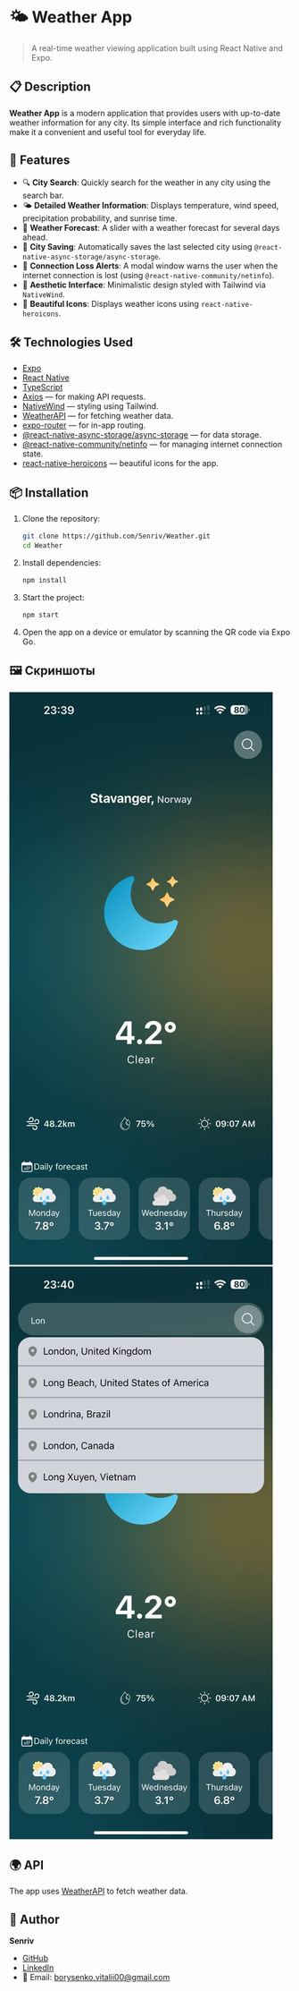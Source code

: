 # 🌤 Weather App

> A real-time weather viewing application built using React Native and Expo.

## 📋 Description

**Weather App** is a modern application that provides users with up-to-date weather information for any city. Its simple interface and rich functionality make it a convenient and useful tool for everyday life.

## 🚀 Features

- 🔍 **City Search**: Quickly search for the weather in any city using the search bar.
- 🌤 **Detailed Weather Information**: Displays temperature, wind speed, precipitation probability, and sunrise time.
- 📆 **Weather Forecast**: A slider with a weather forecast for several days ahead.
- 💾 **City Saving**: Automatically saves the last selected city using `@react-native-async-storage/async-storage`.
- 📡 **Connection Loss Alerts**: A modal window warns the user when the internet connection is lost (using `@react-native-community/netinfo`).
- 🌙 **Aesthetic Interface**: Minimalistic design styled with Tailwind via `NativeWind`.
- 🎨 **Beautiful Icons**: Displays weather icons using `react-native-heroicons`.

## 🛠 Technologies Used

- [Expo](https://expo.dev/)
- [React Native](https://reactnative.dev/)
- [TypeScript](https://www.typescriptlang.org/)
- [Axios](https://axios-http.com/) — for making API requests.
- [NativeWind](https://www.nativewind.dev/) — styling using Tailwind.
- [WeatherAPI](https://www.weatherapi.com/) — for fetching weather data.
- [expo-router](https://expo.github.io/router/) — for in-app routing.
- [@react-native-async-storage/async-storage](https://github.com/react-native-async-storage/async-storage) — for data storage.
- [@react-native-community/netinfo](https://github.com/react-native-netinfo/react-native-netinfo) — for managing internet connection state.
- [react-native-heroicons](https://github.com/erictheise/react-native-heroicons) — beautiful icons for the app.

## 📦 Installation

1. Clone the repository:

   ```bash
   git clone https://github.com/Senriv/Weather.git
   cd Weather

   ```

2. Install dependencies:

   ```bash
   npm install

   ```

3. Start the project:

   ```bash
   npm start

   ```

4. Open the app on a device or emulator by scanning the QR code via Expo Go.

## 🖼 Скриншоты

![Home Page](./docs/images/HomePage.jpg)
![Home Page With Search](./docs/images/HomePageWithSearch.jpg)

## 🌍 API

The app uses [WeatherAPI](https://www.weatherapi.com/) to fetch weather data.

## 👤 Author

**Senriv**

- [GitHub](https://github.com/Senriv)
- [LinkedIn](https://www.linkedin.com/in/borysenko-vitalii/)
- 📧 Email: [borysenko.vitalii00@gmail.com](borysenko.vitalii00@gmail.com)
